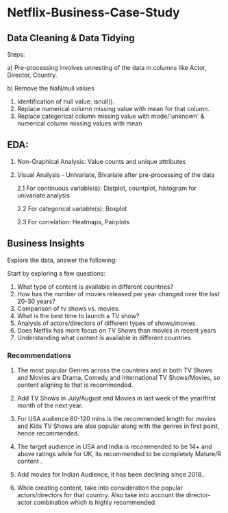 # Netflix-Business-Case-Study
## Data Cleaning & Data Tidying

Steps: 

a) Pre-processing involves unnesting of the data in columns like Actor, Director, Country.

b) Remove the NaN/null values
1. Identification of null value: isnull().
2. Replace numerical column missing value with mean for that column.
3. Replace categorical column missing value with mode/'unknown' & numerical column missing values with mean

## EDA: 

1. Non-Graphical Analysis: Value counts and unique attributes

2. Visual Analysis - Univariate, Bivariate after pre-processing of the data

    2.1 For continuous variable(s): Distplot, countplot, histogram for univariate analysis

    2.2 For categorical variable(s): Boxplot

    2.3 For correlation: Heatmaps, Pairplots

## Business Insights 
Explore the data, answer the following:

Start by exploring a few questions: 

1. What type of content is available in different countries?
2. How has the number of movies released per year changed over the last 20-30 years?
3. Comparison of tv shows vs. movies.
4. What is the best time to launch a TV show?
5. Analysis of actors/directors of different types of shows/movies.
6. Does Netflix has more focus on TV Shows than movies in recent years
7. Understanding what content is available in different countries

### Recommendations

1) The most popular Genres across the countries and in both TV Shows and Movies are
Drama, Comedy and International TV Shows/Movies, so content aligning to that
is recommended.

2) Add TV Shows in July/August and Movies in last week of the year/first month of
the next year.

3) For USA audience 80-120 mins is the recommended length for movies and Kids TV Shows
are also popular along with the genres in first point, hence recommended.


4) The target audience in USA and India is recommended to be 14+ and above ratings while
for UK, its recommended to be completely Mature/R content .

5) Add movies for Indian Audience, it has been declining since 2018..

6) While creating content, take into consideration the popular actors/directors
for that country. Also take into account the director-actor combination which
is highly recommended.
